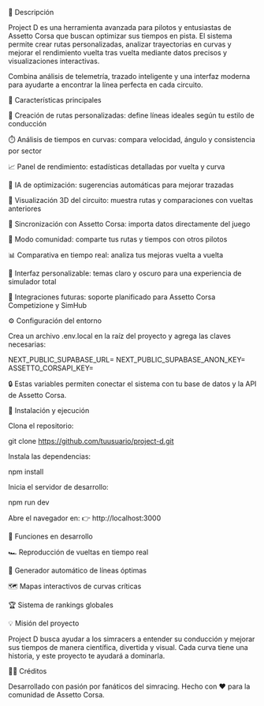 🚀 Descripción

Project D es una herramienta avanzada para pilotos y entusiastas de Assetto Corsa que buscan optimizar sus tiempos en pista.
El sistema permite crear rutas personalizadas, analizar trayectorias en curvas y mejorar el rendimiento vuelta tras vuelta mediante datos precisos y visualizaciones interactivas.

Combina análisis de telemetría, trazado inteligente y una interfaz moderna para ayudarte a encontrar la línea perfecta en cada circuito.

🏁 Características principales

🧭 Creación de rutas personalizadas: define líneas ideales según tu estilo de conducción

⏱️ Análisis de tiempos en curvas: compara velocidad, ángulo y consistencia por sector

📈 Panel de rendimiento: estadísticas detalladas por vuelta y curva

🧠 IA de optimización: sugerencias automáticas para mejorar trazadas

🎨 Visualización 3D del circuito: muestra rutas y comparaciones con vueltas anteriores

💾 Sincronización con Assetto Corsa: importa datos directamente del juego

🤝 Modo comunidad: comparte tus rutas y tiempos con otros pilotos

📊 Comparativa en tiempo real: analiza tus mejoras vuelta a vuelta

🌙 Interfaz personalizable: temas claro y oscuro para una experiencia de simulador total

🔗 Integraciones futuras: soporte planificado para Assetto Corsa Competizione y SimHub

⚙️ Configuración del entorno

Crea un archivo .env.local en la raíz del proyecto y agrega las claves necesarias:

NEXT_PUBLIC_SUPABASE_URL=
NEXT_PUBLIC_SUPABASE_ANON_KEY=
ASSETTO_CORSAPI_KEY=


🔒 Estas variables permiten conectar el sistema con tu base de datos y la API de Assetto Corsa.

🧩 Instalación y ejecución

Clona el repositorio:

git clone https://github.com/tuusuario/project-d.git


Instala las dependencias:

npm install


Inicia el servidor de desarrollo:

npm run dev


Abre el navegador en:
👉 http://localhost:3000

📸 Funciones en desarrollo

🏎️ Reproducción de vueltas en tiempo real

📍 Generador automático de líneas óptimas

🗺️ Mapas interactivos de curvas críticas

🏆 Sistema de rankings globales

💡 Misión del proyecto

Project D busca ayudar a los simracers a entender su conducción y mejorar sus tiempos de manera científica, divertida y visual.
Cada curva tiene una historia, y este proyecto te ayudará a dominarla.

👨‍💻 Créditos

Desarrollado con pasión por fanáticos del simracing.
Hecho con ❤️ para la comunidad de Assetto Corsa.